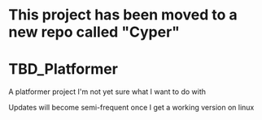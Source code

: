 # This project has been moved to a new repo called "Cyper"


# TBD_Platformer
A platformer project I'm not yet sure what I want to do with

Updates will become semi-frequent once I get a working version on linux
